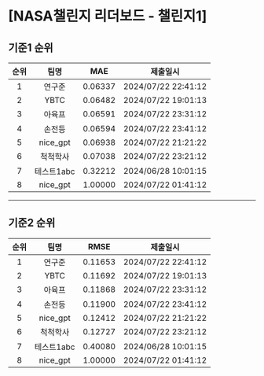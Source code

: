 # [NASA챌린지 리더보드 - 챌린지1]
## 기준1 순위
| 순위 | 팀명 | MAE | 제출일시 |
|:----:|:----:|:-----:|:----:|
| 1 | 연구준 | 0.06337 | 2024/07/22 22:41:12 |
| 2 | YBTC | 0.06482 | 2024/07/22 19:01:13 |
| 3 | 아육프 | 0.06591 | 2024/07/22 23:31:12 |
| 4 | 손전등 | 0.06594 | 2024/07/22 23:41:12 |
| 5 | nice_gpt | 0.06938 | 2024/07/22 21:21:22 |
| 6 | 척척학사 | 0.07038 | 2024/07/22 23:21:12 |
| 7 | 테스트1abc | 0.32212 | 2024/06/28 10:01:15 |
| 8 | nice_gpt | 1.00000 | 2024/07/22 01:41:12 |
___
## 기준2 순위
| 순위 | 팀명 | RMSE | 제출일시 |
|:----:|:----:|:-----:|:----:|
| 1 | 연구준 | 0.11653 | 2024/07/22 22:41:12 |
| 2 | YBTC | 0.11692 | 2024/07/22 19:01:13 |
| 3 | 아육프 | 0.11868 | 2024/07/22 23:31:12 |
| 4 | 손전등 | 0.11900 | 2024/07/22 23:41:12 |
| 5 | nice_gpt | 0.12412 | 2024/07/22 21:21:22 |
| 6 | 척척학사 | 0.12727 | 2024/07/22 23:21:12 |
| 7 | 테스트1abc | 0.40080 | 2024/06/28 10:01:15 |
| 8 | nice_gpt | 1.00000 | 2024/07/22 01:41:12 |
